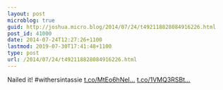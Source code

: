 ```yaml
---
layout: post
microblog: true
guid: http://joshua.micro.blog/2014/07/24/t492118828084916226.html
post_id: 41000
date: 2014-07-24T12:27:26+1100
lastmod: 2019-07-30T17:41:48+1100
type: post
url: /2014/07/24/t492118828084916226.html
---
```

Nailed it! #withersintassie [t.co/MtEo6hNeI...](http://t.co/MtEo6hNeIC) [t.co/1VMQ3RSBt...](http://t.co/1VMQ3RSBts)
